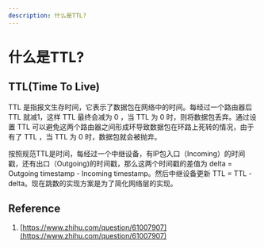 ```yaml
---
description: 什么是TTL?
---
```


# 什么是TTL?

## TTL\(**Time To Live\)**

TTL 是指报文生存时间，它表示了数据包在网络中的时间。每经过一个路由器后 TTL 就减1，这样 TTL 最终会减为 0 ，当 TTL 为 0 时，则将数据包丢弃。通过设置 TTL 可以避免这两个路由器之间形成环导致数据包在环路上死转的情况，由于有了 TTL ，当 TTL 为 0 时，数据包就会被抛弃。

按照规范TTL是时间，每经过一个中继设备，有IP包入口（Incoming）的时间戳，还有出口（Outgoing\)的时间戳，那么这两个时间戳的差值为 delta = Outgoing timestamp - Incoming timestamp。然后中继设备更新 TTL = TTL - delta。现在跳数的实现方案是为了简化网络层的实现。

## Reference

1. [https://www.zhihu.com/question/61007907](https://www.zhihu.com/question/61007907)

